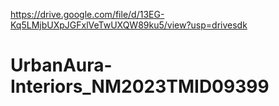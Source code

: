 
https://drive.google.com/file/d/13EG-Kq5LMjbUXpJGFxlVeTwUXQW89ku5/view?usp=drivesdk
# UrbanAura-Interiors_NM2023TMID09399
